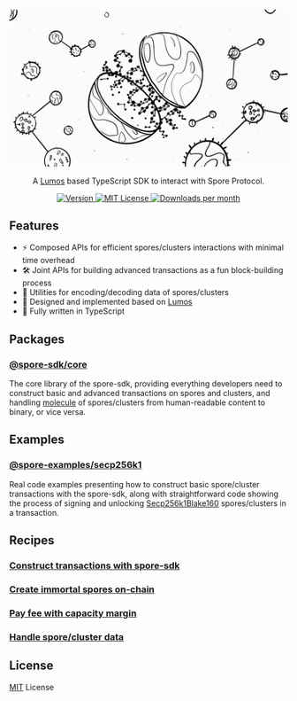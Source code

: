 <br/>

<p align="center">
  <img src="./docs/assets/readme-banner.png" alt="Spore SDK">
</p>

<p align="center">
  A <a href="https://github.com/ckb-js/lumos">Lumos</a> based TypeScript SDK to interact with Spore Protocol.
</p>

<p align="center">
  <a href="https://www.npmjs.com/package/@spore-sdk/core">
    <picture>
      <source media="(prefers-color-scheme: dark)" srcset="https://img.shields.io/npm/v/@spore-sdk/core?colorA=21262d&colorB=21262d&style=flat">
      <img src="https://img.shields.io/npm/v/@spore-sdk/core?colorA=f6f8fa&colorB=f6f8fa&style=flat" alt="Version">
    </picture>
  </a>
  <a href="https://github.com/sporeprotocol/spore-sdk/blob/main/LICENSE">
    <picture>
      <source media="(prefers-color-scheme: dark)" srcset="https://img.shields.io/npm/l/@spore-sdk/core?colorA=21262d&colorB=21262d&style=flat">
      <img src="https://img.shields.io/npm/l/@spore-sdk/core?colorA=f6f8fa&colorB=f6f8fa&style=flat" alt="MIT License">
    </picture>
  </a>
  <a href="https://www.npmjs.com/package/@spore-sdk/core">
    <picture>
      <source media="(prefers-color-scheme: dark)" srcset="https://img.shields.io/npm/dm/@spore-sdk/core?colorA=21262d&colorB=21262d&style=flat">
      <img src="https://img.shields.io/npm/dm/@spore-sdk/core?colorA=f6f8fa&colorB=f6f8fa&style=flat" alt="Downloads per month">
    </picture>
  </a>
</p>

## Features

- ⚡ Composed APIs for efficient spores/clusters interactions with minimal time overhead
- 🛠️ Joint APIs for building advanced transactions as a fun block-building process
- 🧱 Utilities for encoding/decoding data of spores/clusters
- 💖 Designed and implemented based on [Lumos](https://github.com/ckb-js/lumos)
- 🎹 Fully written in TypeScript

## Packages

### [@spore-sdk/core](./packages/core)

The core library of the spore-sdk, providing everything developers need to construct basic and advanced transactions on spores and clusters, and handling [molecule](https://github.com/nervosnetwork/molecule) of spores/clusters from human-readable content to binary, or vice versa.

## Examples

### [@spore-examples/secp256k1](./examples/secp256k1) 

Real code examples presenting how to construct basic spore/cluster transactions with the spore-sdk, along with straightforward code showing the process of signing
and unlocking [Secp256k1Blake160](https://github.com/nervosnetwork/ckb-system-scripts/blob/master/c/secp256k1_blake160_sighash_all.c) spores/clusters in a transaction.

## Recipes

### [Construct transactions with spore-sdk](docs/recipes/construct-transaction.md)

### [Create immortal spores on-chain](docs/recipes/create-immortal-spore.md)

### [Pay fee with capacity margin](docs/recipes/capacity-margin.md)
  
### [Handle spore/cluster data](docs/recipes/handle-cell-data.md)

## License

[MIT](./LICENSE) License
